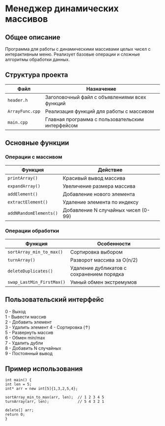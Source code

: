 # Менеджер динамических массивов

##  Общее описание
Программа для работы с динамическими массивами целых чисел с интерактивным меню. Реализует базовые операции и сложные алгоритмы обработки данных.

##  Структура проекта
| Файл            | Назначение                                                                 |
|-----------------|---------------------------------------------------------------------------|
| `header.h`      | Заголовочный файл с объявлениями всех функций                             |
| `ArrayFunc.cpp` | Реализация функций для работы с массивом                                  |
| `main.cpp`      | Главная программа с пользовательским интерфейсом                          |

##  Основные функции

###  Операции с массивом
| Функция               | Действие                                                                 |
|-----------------------|-------------------------------------------------------------------------|
| `printArray()`        | Красивый вывод массива                                                  |
| `expandArray()`       | Увеличение размера массива                                              |
| `addElement()`        | Добавление нового элемента                                              |
| `extractElement()`    | Удаление элемента по индексу                                            |
| `addNRandomElements()`| Добавление N случайных чисел (0-99)                                     |

###  Операции обработки
| Функция                     | Особенности                                                              |
|-----------------------------|-------------------------------------------------------------------------|
| `sortArray_min_to_max()`    | Сортировка выбором                                                      |
| `turnArray()`               | Разворот массива за O(n/2)                                              |
| `deleteDuplicates()`        | Удаление дубликатов с сохранением порядка                               |
| `swap_LastMin_FirstMax()`   | Умный обмен экстремумов                                                 |

##  Пользовательский интерфейс

0 - Выход   
1 - Вывести массив  
2 - Добавить элемент    
3 - Удалить элемент 
4 - Сортировка (↑)  
5 - Развернуть массив   
6 - Обмен min/max   
7 - Удалить дубли   
8 - Добавить N случайных    
9 - Постоянный вывод    

## Пример использования


    int main() {
    int len = 5;
    int* arr = new int[5]{1,3,2,5,4};
    
    sortArray_min_to_max(arr, len);  // 1 2 3 4 5
    turnArray(arr, len);             // 5 4 3 2 1
    
    delete[] arr;
    return 0;
    }